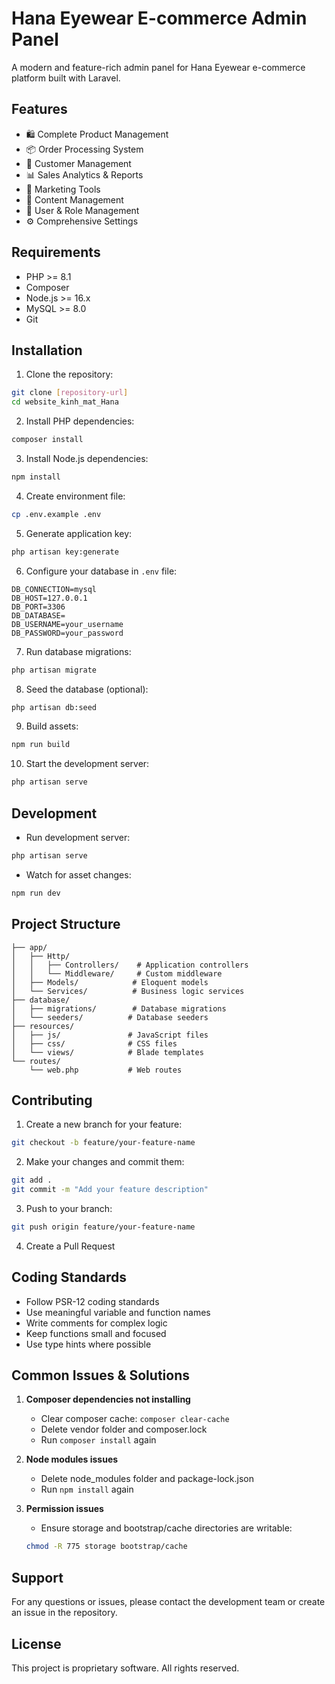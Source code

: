 # Hana Eyewear E-commerce Admin Panel

A modern and feature-rich admin panel for Hana Eyewear e-commerce platform built with Laravel.

## Features

-   🛍️ Complete Product Management
-   📦 Order Processing System
-   👥 Customer Management
-   📊 Sales Analytics & Reports
-   🎯 Marketing Tools
-   📝 Content Management
-   👤 User & Role Management
-   ⚙️ Comprehensive Settings

## Requirements

-   PHP >= 8.1
-   Composer
-   Node.js >= 16.x
-   MySQL >= 8.0
-   Git

## Installation

1. Clone the repository:

```bash
git clone [repository-url]
cd website_kinh_mat_Hana
```

2. Install PHP dependencies:

```bash
composer install
```

3. Install Node.js dependencies:

```bash
npm install
```

4. Create environment file:

```bash
cp .env.example .env
```

5. Generate application key:

```bash
php artisan key:generate
```

6. Configure your database in `.env` file:

```env
DB_CONNECTION=mysql
DB_HOST=127.0.0.1
DB_PORT=3306
DB_DATABASE=
DB_USERNAME=your_username
DB_PASSWORD=your_password
```

7. Run database migrations:

```bash
php artisan migrate
```

8. Seed the database (optional):

```bash
php artisan db:seed
```

9. Build assets:

```bash
npm run build
```

10. Start the development server:

```bash
php artisan serve
```

## Development

-   Run development server:

```bash
php artisan serve
```

-   Watch for asset changes:

```bash
npm run dev
```

## Project Structure

```
├── app/
│   ├── Http/
│   │   ├── Controllers/    # Application controllers
│   │   └── Middleware/     # Custom middleware
│   ├── Models/            # Eloquent models
│   └── Services/          # Business logic services
├── database/
│   ├── migrations/        # Database migrations
│   └── seeders/          # Database seeders
├── resources/
│   ├── js/               # JavaScript files
│   ├── css/              # CSS files
│   └── views/            # Blade templates
└── routes/
    └── web.php           # Web routes
```

## Contributing

1. Create a new branch for your feature:

```bash
git checkout -b feature/your-feature-name
```

2. Make your changes and commit them:

```bash
git add .
git commit -m "Add your feature description"
```

3. Push to your branch:

```bash
git push origin feature/your-feature-name
```

4. Create a Pull Request

## Coding Standards

-   Follow PSR-12 coding standards
-   Use meaningful variable and function names
-   Write comments for complex logic
-   Keep functions small and focused
-   Use type hints where possible

## Common Issues & Solutions

1. **Composer dependencies not installing**

    - Clear composer cache: `composer clear-cache`
    - Delete vendor folder and composer.lock
    - Run `composer install` again

2. **Node modules issues**

    - Delete node_modules folder and package-lock.json
    - Run `npm install` again

3. **Permission issues**
    - Ensure storage and bootstrap/cache directories are writable:
    ```bash
    chmod -R 775 storage bootstrap/cache
    ```

## Support

For any questions or issues, please contact the development team or create an issue in the repository.

## License

This project is proprietary software. All rights reserved.
